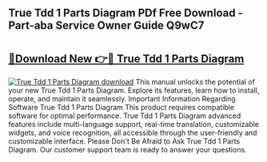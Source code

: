## True Tdd 1 Parts Diagram PDf Free Download - Part-aba Service Owner Guide Q9wC7

# <h2><a href="http://dfrbs8.blite.top/?on=True+Tdd+1+Parts+Diagram">🔗Download New 👉🔴 True Tdd 1 Parts Diagram</a></h2>

[![True Tdd 1 Parts Diagram download](https://i.imgur.com/lujVjoI.png)](http://dfrbs8.blite.top/?on=True+Tdd+1+Parts+Diagram)
This manual unlocks the potential of your new True Tdd 1 Parts Diagram. Explore its features, learn how to install, operate, and maintain it seamlessly. Important Information Regarding Software True Tdd 1 Parts Diagram This product requires compatible software for optimal performance. True Tdd 1 Parts Diagram advanced features include multi-language support, real-time translation, customizable widgets, and voice recognition, all accessible through the user-friendly and customizable interface. Please Don't Be Afraid to Ask True Tdd 1 Parts Diagram. Our customer support team is ready to answer your questions.
